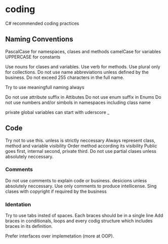 # coding

C# recommended coding practices

## Naming Conventions

PascalCase for namespaces, clases and methods
camelCase for variables
UPPERCASE for constants

Use nouns for clases and variables.
Use verb for methods.
Use plural only for collections.
Do not use name abbreviations unless defined by the business.
Do not exceed 255 characters in the full name.

Try to use meaningfull naming always

Do not use attribute suffix in Attibutes
Do not use enum suffix in Enums
Do not use numbers and/or simbols in namespaces including class name

private global variables can start with uderscore _

## Code  

Try not to use this. unless is strictly neccessary
Always represent class, method and variable visibility
Order method according its visibility Public goes first, internal second, private third.
Do not use partial clases unless absolutely neccessary.

### Comments

Do not use comments to explain code or business. desicions unless absolutely neccessary.
Use only comments to produce intellicense.
Sing clases with copyright if required by the business

### Identation

Try to use tabs insted of spaces.
Each braces should be in a single line
Add braces in conditionals, loops and every codig structure which includes braces in its definition.

Prefer interfaces over implemetation (more at OOP).
